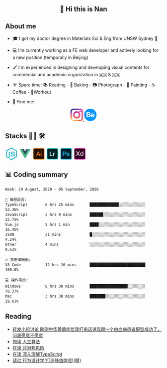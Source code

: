<h2 align="center">👋 Hi this is Nan</h2>

## About me

- 🎓 I got my doctor degree in Materials Sci & Eng from UNSW Sydney :koala:

- :computer: I’m currently working as a FE web developer and actively looking for a new position (temporally in Beijing)

- :paintbrush: I'm experienced in designing and developing visual contents for commercial and academic organization in :australia: & :cn:

- :sunny: Spare time: :books: Reading - :bread: Baking - :camera: Photograph - :art: Painting - :coffee: Coffee - 💪Workout

- 💬 Find me:
<div align="center">
<a href="https://www.instagram.com/divetothesea/">

<img src="https://raw.githubusercontent.com/southchen/southchen/master/assets/instagram.svg" height="40em"  alt="divetothesea instagram"/>
</a>
<a href="https://www.behance.net/southchen">
<img src="https://raw.githubusercontent.com/southchen/southchen/master/assets/Behance.svg" height="40em"  alt="behance"/>
</a>
</div>

## Stacks 👨‍💻 🛠

<p align='left'>
<div style="display:inline-block">
<img src="https://raw.githubusercontent.com/southchen/southchen/master/assets/JavaScript.svg" height="40em"  alt="javascript"/>
<img src="https://raw.githubusercontent.com/southchen/southchen/master/assets/Vue.svg" height="40em"  alt="vue"/>
<img src="https://raw.githubusercontent.com/southchen/southchen/master/assets/Adobe Ai.svg" height="40em"  alt="adobe ai"/>
<img src="https://raw.githubusercontent.com/southchen/southchen/master/assets/Adobe Lr.svg" height="40em"  alt="adobe lr"/>
<img src="https://raw.githubusercontent.com/southchen/southchen/master/assets/Adobe Ps.svg" height="40em"  alt="adobe Ps"/>
<img src="https://raw.githubusercontent.com/southchen/southchen/master/assets/Adobe Xd.svg" height="40em"  alt="adobe Xd"/>
</div>
</p>

## 📊 Coding summary

<!--START_SECTION:waka-->
```text
Week: 29 August, 2020 - 05 September, 2020

💬 编程语言:
TypeScript        6 hrs 25 mins       █████████████░░░░░░░░░░░░   52.36%
JavaScript        3 hrs 9 mins        ██████░░░░░░░░░░░░░░░░░░░   25.75%
Vue.js            2 hrs 1 min         ████░░░░░░░░░░░░░░░░░░░░░   16.45%
JSON              31 mins             █░░░░░░░░░░░░░░░░░░░░░░░░   4.24%
Other             4 mins              ░░░░░░░░░░░░░░░░░░░░░░░░░   0.63%

🔥 常用编辑器:
VS Code           12 hrs 16 mins      █████████████████████████   100.0%

💻 操作系统:
Windows           8 hrs 38 mins       █████████████████░░░░░░░░   70.37%
Mac               3 hrs 38 mins       ███████░░░░░░░░░░░░░░░░░░   29.63%

```


<!--END_SECTION:waka-->

## Reading

<!-- DOUBAN-ACTIVITIES:START -->
- [转发小组讨论 刚刚中华骨髓库给我打电话说我跟一个白血病患者配型成功了，问我愿意不愿意](https://www.douban.com/doubanapp/dispatch?uri=/status/3097001885/)
- [想读 人生算法](https://www.douban.com/doubanapp/dispatch?uri=/status/3093399955/)
- [在读 非对称风险](https://www.douban.com/doubanapp/dispatch?uri=/status/3092709473/)
- [在读 深入理解TypeScript](https://www.douban.com/doubanapp/dispatch?uri=/status/3092709384/)
- [读过 行为设计学(打造峰值体验)(精)](https://www.douban.com/doubanapp/dispatch?uri=/status/3089552571/)
<!-- DOUBAN-ACTIVITIES:END -->
